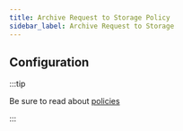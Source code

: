 ```yaml
---
title: Archive Request to Storage Policy
sidebar_label: Archive Request to Storage
---
```


<!-- Description goes here-->

<PolicyStatus policy="archive-request-inbound" />

## Configuration

:::tip

Be sure to read about [policies](/docs/policies)

:::

<PolicyConfig id="archive-request-inbound" />
